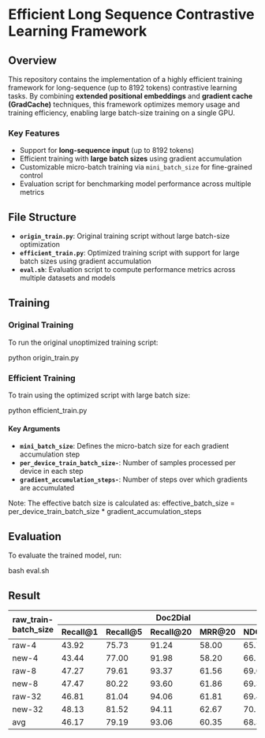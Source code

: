# Efficient Long Sequence Contrastive Learning Framework

## Overview

This repository contains the implementation of a highly efficient training framework for long-sequence (up to 8192 tokens) contrastive learning tasks. By combining **extended positional embeddings** and **gradient cache (GradCache)** techniques, this framework optimizes memory usage and training efficiency, enabling large batch-size training on a single GPU.

### Key Features
- Support for **long-sequence input** (up to 8192 tokens)
- Efficient training with **large batch sizes** using gradient accumulation
- Customizable micro-batch training via `mini_batch_size` for fine-grained control
- Evaluation script for benchmarking model performance across multiple metrics

## File Structure

- **`origin_train.py`**: Original training script without large batch-size optimization
- **`efficient_train.py`**: Optimized training script with support for large batch sizes using gradient accumulation
- **`eval.sh`**: Evaluation script to compute performance metrics across multiple datasets and models

## Training

### Original Training
To run the original unoptimized training script:

python origin_train.py

### Efficient Training
To train using the optimized script with large batch size:

python efficient_train.py

#### Key Arguments
- ****`mini_batch_size`****: Defines the micro-batch size for each gradient accumulation step
- ****`per_device_train_batch_size-`****: Number of samples processed per device in each step
- ****`gradient_accumulation_steps-`****: Number of steps over which gradients are accumulated
  
Note: The effective batch size is calculated as:
effective_batch_size = per_device_train_batch_size * gradient_accumulation_steps
## Evaluation
To evaluate the trained model, run:

bash eval.sh
## Result
<table>
  <thead>
    <tr>
      <th rowspan="2">raw_train-batch_size</th>
      <th colspan="5" style="text-align: center;">Doc2Dial</th>
      <th colspan="5" style="text-align: center;">quac</th>
      <th colspan="5" style="text-align: center;">qrec</th>
    </tr>
    <tr>
      <th>Recall@1</th>
      <th>Recall@5</th>
      <th>Recall@20</th>
      <th>MRR@20</th>
      <th>NDCG@20</th>
      <th>Recall@1</th>
      <th>Recall@5</th>
      <th>Recall@20</th>
      <th>MRR@20</th>
      <th>NDCG@20</th>
      <th>Recall@1</th>
      <th>Recall@5</th>
      <th>Recall@20</th>
      <th>MRR@20</th>
      <th>NDCG@20</th>
    </tr>
  </thead>
  <tbody>
    <tr>
      <td>raw-4</td>
      <td>43.92</td>
      <td>75.73</td>
      <td>91.24</td>
      <td>58.00</td>
      <td>65.78</td>
      <td>55.70</td>
      <td>88.02</td>
      <td>98.53</td>
      <td>69.40</td>
      <td>76.35</td>
      <td>69.10</td>
      <td>95.63</td>
      <td>99.68</td>
      <td>80.65</td>
      <td>85.33</td>
    </tr>
    <tr>
      <td>new-4</td>
      <td>43.44</td>
      <td>77.00</td>
      <td>91.98</td>
      <td>58.20</td>
      <td>66.14</td>
      <td>55.87</td>
      <td>88.99</td>
      <td>98.30</td>
      <td>71.62</td>
      <td>77.99</td>
      <td>68.60</td>
      <td>95.77</td>
      <td>99.68</td>
      <td>80.42</td>
      <td>85.16</td>
    </tr>
    <tr>
      <td>raw-8</td>
      <td>47.27</td>
      <td>79.61</td>
      <td>93.37</td>
      <td>61.56</td>
      <td>69.06</td>
      <td>60.02</td>
      <td>89.95</td>
      <td>98.65</td>
      <td>72.72</td>
      <td>78.92</td>
      <td>66.95</td>
      <td>95.57</td>
      <td>99.61</td>
      <td>79.35</td>
      <td>84.33</td>
    </tr>
    <tr>
      <td>new-8</td>
      <td>47.47</td>
      <td>80.22</td>
      <td>93.60</td>
      <td>61.86</td>
      <td>69.35</td>
      <td>61.20</td>
      <td>90.17</td>
      <td>98.71</td>
      <td>73.49</td>
      <td>79.53</td>
      <td>67.67</td>
      <td>95.41</td>
      <td>99.64</td>
      <td>79.70</td>
      <td>84.61</td>
    </tr>
    <tr>
      <td>raw-32</td>
      <td>46.81</td>
      <td>81.04</td>
      <td>94.06</td>
      <td>61.81</td>
      <td>69.45</td>
      <td>58.69</td>
      <td>88.20</td>
      <td>98.11</td>
      <td>71.27</td>
      <td>77.66</td>
      <td>68.35</td>
      <td>96.34</td>
      <td>99.78</td>
      <td>80.34</td>
      <td>85.14</td>
    </tr>
    <tr>
      <td>new-32</td>
      <td>48.13</td>
      <td>81.52</td>
      <td>94.11</td>
      <td>62.67</td>
      <td>70.13</td>
      <td>60.61</td>
      <td>89.11</td>
      <td>98.21</td>
      <td>72.83</td>
      <td>78.89</td>
      <td>67.38</td>
      <td>95.84</td>
      <td>99.71</td>
      <td>79.71</td>
      <td>84.65</td>
    </tr>
    <tr>
      <td>avg</td>
      <td>46.17</td>
      <td>79.19</td>
      <td>93.06</td>
      <td>60.35</td>
      <td>68.32</td>
      <td>58.68</td>
      <td>89.07</td>
      <td>98.42</td>
      <td>71.89</td>
      <td>78.22</td>
      <td>67.34</td>
      <td>95.76</td>
      <td>99.68</td>
      <td>80.03</td>
      <td>84.71</td>
    </tr>
  </tbody>
</table>
